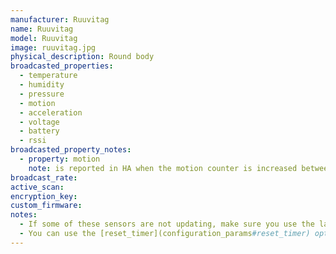 ```yaml
---
manufacturer: Ruuvitag
name: Ruuvitag
model: Ruuvitag
image: ruuvitag.jpg
physical_description: Round body
broadcasted_properties:
  - temperature
  - humidity
  - pressure
  - motion
  - acceleration
  - voltage
  - battery
  - rssi
broadcasted_property_notes:
  - property: motion
    note: is reported in HA when the motion counter is increased between two advertisements.
broadcast_rate:
active_scan:
encryption_key:
custom_firmware:
notes:
  - If some of these sensors are not updating, make sure you use the latest firmware (v5).
  - You can use the [reset_timer](configuration_params#reset_timer) option to set the time after which the motion sensor will return to `motion clear`, but it might be overruled by the advertisements from the sensor.
---
```

